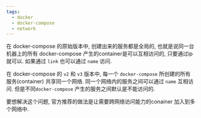 ```yaml
---
tags:
  - docker
  - docker-compose
  - network
---
```



在 docker-compose 的原始版本中, 创建出来的服务都是全局的, 也就是说同一台机器上的所有 docker-compose 产生的container是可以互相访问的, 只要通过ip 就可以. 如果通过 `link` 也可以通过 `name` 访问.

在 docker-compose 的 `v2` 和 `v3` 版本中, 每一个 `docker-compose` 所创建的所有服务(container) 共享同一个网络. 同一个网络内的服务之间可以通过 `name` 互相访问. 但是不同`docker-compose` 产生的服务之间默认是不能访问的.

要想解决这个问题, 官方推荐的做法是让需要跨网络访问能力的conainer 加入到多个网络中.